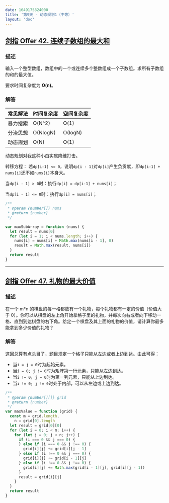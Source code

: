 ```yaml
---
date: 1649175324000
title: '第9天 - 动态规划1（中等）'
layout: 'doc'
---
```


## [剑指 Offer 42. 连续子数组的最大和](https://leetcode-cn.com/problems/lian-xu-zi-shu-zu-de-zui-da-he-lcof/)

### 描述

输入一个整型数组，数组中的一个或连续多个整数组成一个子数组。求所有子数组的和的最大值。

要求时间复杂度为 **O(n)**。

### 解答

| 常见解法 | 时间复杂度 | 空间复杂度 |
| -------- | ---------- | ---------- |
| 暴力搜索 | O(N^2)     | O(1)       |
| 分治思想 | O(NlogN)   | O(logN)    |
| 动态规划 | O(N)       | O(1)       |

动态规划对我这种小白实属降维打击。

转移方程： 若`dp[i-1] <= 0`，说明`dp[i - 1]`对`dp[i]`产生负贡献，即`dp[i-1] + nums[i]`还不如`nums[i]`本身大。

当`dp[i - 1] > 0`时：执行`dp[i] = dp[i-1] + nums[i]`；

当`dp[i - 1] <= 0`时：执行`dp[i] = nums[i]`；

```javascript
/**
 * @param {number[]} nums
 * @return {number}
 */

var maxSubArray = function (nums) {
  let result = nums[0]
  for (let i = 1; i < nums.length; i++) {
    nums[i] = nums[i] + Math.max(nums[i - 1], 0)
    result = Math.max(result, nums[i])
  }
  return result
}
```

---

## [剑指 Offer 47. 礼物的最大价值](https://leetcode-cn.com/problems/li-wu-de-zui-da-jie-zhi-lcof/)

### 描述

在一个 m\*n 的棋盘的每一格都放有一个礼物，每个礼物都有一定的价值（价值大于 0）。你可以从棋盘的左上角开始拿格子里的礼物，并每次向右或者向下移动一格、直到到达棋盘的右下角。给定一个棋盘及其上面的礼物的价值，请计算你最多能拿到多少价值的礼物？

### 解答

这回总算有点头目了，题目规定一个格子只能从左边或者上边到达。由此可得：

- 当`i = j = 0`时为起始元素。
- 当`i = 0; j != 0`时为矩阵第一行元素，只能从左边到达。
- 当`i != 0; j = 0`时为第一列元素，只能从上边到达。
- 当`i != 0; j != 0`时处于内部，可以从左边或上边到达。

```javascript
/**
 * @param {number[][]} grid
 * @return {number}
 */
var maxValue = function (grid) {
  const m = grid.length,
    n = grid[0].length
  let result = grid[0][0]
  for (let i = 0; i < m; i++) {
    for (let j = 0; j < n; j++) {
      if (i === 0 && j === 0) {
      } else if (i === 0 && j !== 0) {
        grid[i][j] += grid[i][j - 1]
      } else if (i !== 0 && j === 0) {
        grid[i][j] += grid[i - 1][j]
      } else if (i !== 0 && j !== 0) {
        grid[i][j] += Math.max(grid[i - 1][j], grid[i][j - 1])
      }
      result = grid[i][j]
    }
  }
  return result
}
```
